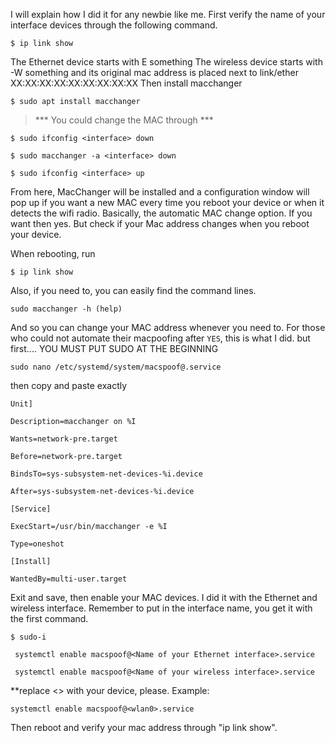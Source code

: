 I will explain how I did it for any newbie like me.
First verify the name of your interface devices through the following command.
```
$ ip link show 
```
The Ethernet device starts with E something The wireless device starts with -W something 
and its original mac address is placed next to link/ether XX:XX:XX:XX:XX:XX:XX:XX:XX
Then install macchanger
```
$ sudo apt install macchanger
```
> *** You could change the MAC through ***
```
$ sudo ifconfig <interface> down

$ sudo macchanger -a <interface> down

$ sudo ifconfig <interface> up
```

From here, MacChanger will be installed and a configuration window will pop up if you want a new 
MAC every time you reboot your device or when it detects the wifi radio. Basically, the automatic MAC change option. 
If you want then <Enter> yes. But check if your Mac address changes when you reboot your device.

When rebooting, run 
```
$ ip link show 
```
Also, if you need to, you can easily find the command lines.
```
sudo macchanger -h (help)
```
And so you can change your MAC address whenever you need to.
For those who could not automate their macpoofing after ``YES``, this is what I did. but first....
YOU MUST PUT SUDO AT THE BEGINNING
```
sudo nano /etc/systemd/system/macspoof@.service
```
then copy and paste exactly

```
Unit]

Description=macchanger on %I

Wants=network-pre.target

Before=network-pre.target

BindsTo=sys-subsystem-net-devices-%i.device

After=sys-subsystem-net-devices-%i.device

[Service]

ExecStart=/usr/bin/macchanger -e %I

Type=oneshot

[Install]

WantedBy=multi-user.target
```

Exit and save, then enable your MAC devices. 
I did it with the Ethernet and wireless interface.
Remember to put in the interface name, you get it with the first command.
```
$ sudo-i

 systemctl enable macspoof@<Name of your Ethernet interface>.service

 systemctl enable macspoof@<Name of your wireless interface>.service
```
**replace <> with your device, please. 
Example:
```
systemctl enable macspoof@<wlan0>.service
```
Then reboot and verify your mac address through "ip link show".
